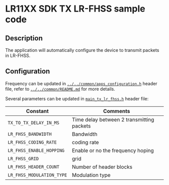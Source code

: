 # LR11XX SDK TX LR-FHSS sample code

## Description

The application will automatically configure the device to transmit packets in LR-FHSS.

## Configuration

Frequency can be updated in [`../../common/apps_configuration.h`](../../common/apps_configuration.h) header file, refer to [`../../common/README.md`](../../common/README.md) for more details.

Several parameters can be updated in [`main_tx_lr_fhss.h`](main_tx_lr_fhss.h) header file:

| Constant                  | Comments                                  |
| ------------------------- | ----------------------------------------- |
| `TX_TO_TX_DELAY_IN_MS`    | Time delay between 2 transmitting packets |
| `LR_FHSS_BANDWIDTH`       | Bandwidth                                 |
| `LR_FHSS_CODING_RATE`     | coding rate                               |
| `LR_FHSS_ENABLE_HOPPING`  | Enable or no the frequency hoping         |
| `LR_FHSS_GRID`            | grid                                      |
| `LR_FHSS_HEADER_COUNT`    | Number of header blocks                   |
| `LR_FHSS_MODULATION_TYPE` | Modulation type                           |
